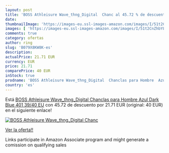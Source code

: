 ```yaml
---
layout: post
title: 'BOSS Athleisure Wave_thng_Digital  Chanc al 45.72 % de descuento'
date: 
thumbnailImage: 'https://images-eu.ssl-images-amazon.com/images/I/51t2CnZhbYL._SL200_.jpg'
images: [ 'https://images-eu.ssl-images-amazon.com/images/I/51t2CnZhbYL._SL200_.jpg' ]
comments: true
category: ofertas
author: ring
slug: 'B079X8KW8K-es'
description:
actualPrice: 21.71 EUR
currency: EUR
price: 21.71
comparePrice: 40 EUR
inStock: true
prodname: 'BOSS Athleisure Wave_thng_Digital  Chanclas para Hombre  Azul  Dark Blue 401   39/40 EU'
country: 'es'
---
```


Está [BOSS Athleisure Wave_thng_Digital  Chanclas para Hombre  Azul  Dark Blue 401   39/40 EU](https://www.amazon.es/dp/B079X8KW8K/?tag=tolees-21) con 45.72 de descuento por 21.71 EUR (original: 40 EUR) en el siguiente enlace!

[![BOSS Athleisure Wave_thng_Digital  Chanc](https://images-eu.ssl-images-amazon.com/images/I/51t2CnZhbYL._SL200_.jpg)](https://www.amazon.es/dp/B079X8KW8K/?tag=tolees-21)

[Ver la oferta!!](https://www.amazon.es/dp/B079X8KW8K/?tag=tolees-21)

Links participate in Amazon Associate program and might generate a comission on qualifying sales


